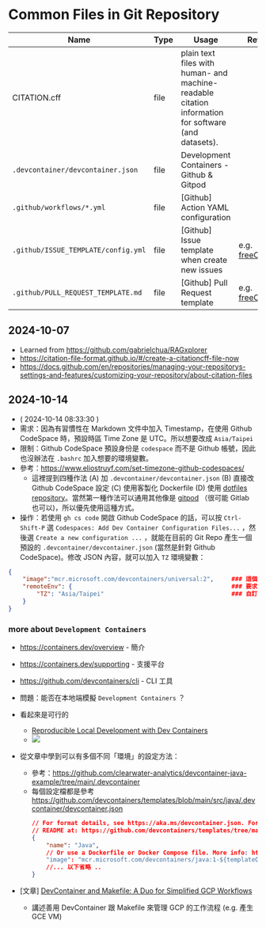 # Common Files in Git Repository

| Name | Type | Usage | Reference |
|------|------|-------|-----------|
| CITATION.cff | file | plain text files with human- and machine-readable citation information for software (and datasets). |
| `.devcontainer/devcontainer.json` | file | Development Containers - Github & Gitpod |
| `.github/workflows/*.yml` | file | [Github] Action YAML configuration |
| `.github/ISSUE_TEMPLATE/config.yml` | file | [Github] Issue template when create new issues | e.g. [freeCodeCamp](https://github.com/freeCodeCamp/freeCodeCamp/blob/main/.github/ISSUE_TEMPLATE/config.yml) |
| `.github/PULL_REQUEST_TEMPLATE.md` | file | [Github] Pull Request template | e.g. [freeCodeCamp](https://github.com/freeCodeCamp/freeCodeCamp/blob/main/.github/PULL_REQUEST_TEMPLATE.md) |


## 2024-10-07

- Learned from https://github.com/gabrielchua/RAGxplorer
- https://citation-file-format.github.io/#/create-a-citationcff-file-now
- https://docs.github.com/en/repositories/managing-your-repositorys-settings-and-features/customizing-your-repository/about-citation-files

## 2024-10-14

- ( 2024-10-14 08:33:30 )
- 需求：因為有習慣性在 Markdown 文件中加入 Timestamp，在使用 Github CodeSpace 時，預設時區 Time Zone 是 UTC。所以想要改成 `Asia/Taipei`
- 限制：Github CodeSpace 預設身份是 `codespace` 而不是 Github 帳號，因此也沒辦法在 `.bashrc` 加入想要的環境變數。
- 參考：https://www.eliostruyf.com/set-timezone-github-codespaces/
    - 這裡提到四種作法 (A) 加 `.devcontainer/devcontainer.json` (B) 直接改 Github CodeSpace 設定 (C) 使用客製化 Dockerfile (D) 使用  [dotfiles repository](https://docs.github.com/en/codespaces/setting-your-user-preferences/personalizing-github-codespaces-for-your-account#dotfiles)。當然第一種作法可以通用其他像是 [gitpod](https://gitpod.io/) （很可能 Gitlab 也可以)，所以優先使用這種方式。
- 操作：若使用 `gh cs code` 開啟 Github CodeSpace 的話，可以按 `Ctrl-Shift-P` 選 `Codespaces: Add Dev Container Configuration Files...` ，然後選 `Create a new configuration ...` ，就能在目前的 Git Repo 產生一個預設的 `.devcontainer/devcontainer.json` (當然是針對 Github CodeSpace)。修改 JSON 內容，就可以加入 `TZ` 環境變數：
```json
{
    "image":"mcr.microsoft.com/devcontainers/universal:2",     ### 這個是預設的 CodeSpace Container Image
    "remoteEnv": {                                             ### 要求遠端環境應該要加入以下環境變數 Env
        "TZ": "Asia/Taipei"                                    ### 自訂 TZ 環境變數
    }
}
```

### more about `Development Containers`

- https://containers.dev/overview - 簡介
- https://containers.dev/supporting - 支援平台
- https://github.com/devcontainers/cli - CLI 工具

- 問題：能否在本地端模擬 `Development Containers` ？
- 看起來是可行的
  - [Reproducible Local Development with Dev Containers](https://medium.com/cwan-engineering/reproducible-local-development-with-dev-containers-0ed5fa850b36)
  - ![](https://miro.medium.com/v2/resize:fit:828/format:webp/1*p7fItlFwMp1VbKN2KgiVAw.png)
- 從文章中學到可以有多個不同「環境」的設定方法：
  - 參考：https://github.com/clearwater-analytics/devcontainer-java-example/tree/main/.devcontainer
  - 每個設定檔都是參考 https://github.com/devcontainers/templates/blob/main/src/java/.devcontainer/devcontainer.json
    ```json
    // For format details, see https://aka.ms/devcontainer.json. For config options, see the
    // README at: https://github.com/devcontainers/templates/tree/main/src/java
    {
        "name": "Java",
        // Or use a Dockerfile or Docker Compose file. More info: https://containers.dev/guide/dockerfile
        "image": "mcr.microsoft.com/devcontainers/java:1-${templateOption:imageVariant}",
        //... 以下省略 ..
    }
    ```
- [文章] [DevContainer and Makefile: A Duo for Simplified GCP Workflows](https://dev.to/tanvirrahman/devcontainer-and-makefile-a-duo-for-simplified-gcp-workflows-ii9)
  - 講述善用 DevContainer 跟 Makefile 來管理 GCP 的工作流程 (e.g. 產生 GCE VM)